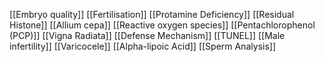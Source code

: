 [[Embryo quality]]
[[Fertilisation]]
[[Protamine Deficiency]]
[[Residual Histone]]
[[Allium cepa]]
[[Reactive oxygen species]]
[[Pentachlorophenol (PCP)]]
[[Vigna Radiata]]
[[Defense Mechanism]]
[[TUNEL]]
[[Male infertility]]
[[Varicocele]]
[[Alpha-lipoic Acid]]
[[Sperm Analysis]]
